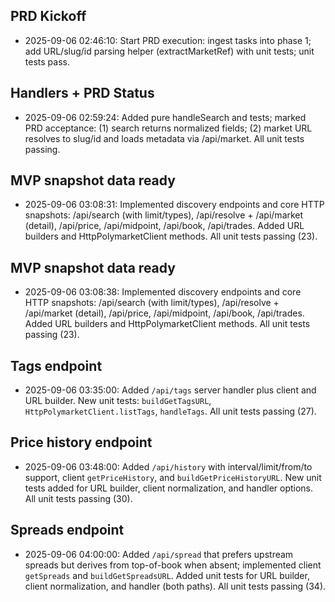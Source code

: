 ## PRD Kickoff

- 2025-09-06 02:46:10: Start PRD execution: ingest tasks into phase 1; add URL/slug/id parsing helper (extractMarketRef) with unit tests; unit tests pass.

## Handlers + PRD Status

- 2025-09-06 02:59:24: Added pure handleSearch and tests; marked PRD acceptance: (1) search returns normalized fields; (2) market URL resolves to slug/id and loads metadata via /api/market. All unit tests passing.

## MVP snapshot data ready

- 2025-09-06 03:08:31: Implemented discovery endpoints and core HTTP snapshots: /api/search (with limit/types), /api/resolve + /api/market (detail), /api/price, /api/midpoint, /api/book, /api/trades. Added URL builders and HttpPolymarketClient methods. All unit tests passing (23).

## MVP snapshot data ready

- 2025-09-06 03:08:38: Implemented discovery endpoints and core HTTP snapshots: /api/search (with limit/types), /api/resolve + /api/market (detail), /api/price, /api/midpoint, /api/book, /api/trades. Added URL builders and HttpPolymarketClient methods. All unit tests passing (23).

## Tags endpoint

- 2025-09-06 03:35:00: Added `/api/tags` server handler plus client and URL builder. New unit tests: `buildGetTagsURL`, `HttpPolymarketClient.listTags`, `handleTags`. All unit tests passing (27).

## Price history endpoint

- 2025-09-06 03:48:00: Added `/api/history` with interval/limit/from/to support, client `getPriceHistory`, and `buildGetPriceHistoryURL`. New unit tests added for URL builder, client normalization, and handler options. All unit tests passing (30).

## Spreads endpoint

- 2025-09-06 04:00:00: Added `/api/spread` that prefers upstream spreads but derives from top-of-book when absent; implemented client `getSpreads` and `buildGetSpreadsURL`. Added unit tests for URL builder, client normalization, and handler (both paths). All unit tests passing (34).
